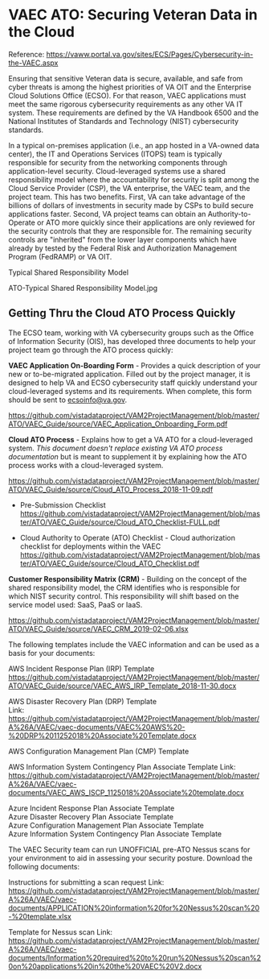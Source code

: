 # VAEC ATO: Securing Veteran Data in the Cloud

Reference: 
https://vaww.portal.va.gov/sites/ECS/Pages/Cybersecurity-in-the-VAEC.aspx


Ensuring that sensitive Veteran data is secure, available, and safe from cyber threats is among the highest priorities of VA OIT and the Enterprise Cloud Solutions Office (ECSO).  For that reason, VAEC applications must meet the same rigorous cybersecurity requirements as any other VA IT system.  These requirements are defined by the VA Handbook 6500 and the National Institutes of Standards and Technology (NIST) cybersecurity standards. 

In a typical on-premises application (i.e., an app hosted in a VA-owned data center), the IT and Operations Services (ITOPS) team is typically responsible for security from the networking components through application-level security.  Cloud-leveraged systems use a shared responsibility model where the accountability for security is split among the Cloud Service Provider (CSP), the VA enterprise, the VAEC team, and the project team.  This has two benefits.  First, VA can take advantage of the billions of dollars of investments in security made by CSPs to build secure applications faster.  Second, VA project teams can obtain an Authority-to-Operate or ATO more quickly since their applications are only reviewed for the security controls that they are responsible for.  The remaining security controls are "inherited" from the lower layer components which have already by tested by the Federal Risk and Authorization Management Program (FedRAMP) or VA OIT.

Typical Shared Responsibility Model

ATO-Typical Shared Responsibility Model.jpg 

## Getting Thru the Cloud ATO Process Quickly

The ECSO team, working with VA cybersecurity groups such as the Office of Information Security (OIS), has developed three documents to help your project team go through the ATO process quickly:

__VAEC Application On-Boarding Form__ - Provides a quick description of your new or to-be-migrated application. Filled out by the project manager, it is designed to help VA and ECSO cybersecurity staff quickly understand your cloud-leveraged systems and its requirements.  When complete, this form should be sent to ecsoinfo@va.gov.

https://github.com/vistadataproject/VAM2ProjectManagement/blob/master/ATO/VAEC_Guide/source/VAEC_Application_Onboarding_Form.pdf

__Cloud ATO Process__ - Explains how to get a VA ATO for a cloud-leveraged system. *This document doesn't replace existing VA ATO process documentation* but is meant to supplement it by explaining how the ATO process works with a cloud-leveraged system. 

https://github.com/vistadataproject/VAM2ProjectManagement/blob/master/ATO/VAEC_Guide/source/Cloud_ATO_Process_2018-11-09.pdf


* Pre-Submission Checklist
https://github.com/vistadataproject/VAM2ProjectManagement/blob/master/ATO/VAEC_Guide/source/Cloud_ATO_Checklist-FULL.pdf

* Cloud Authority to Operate (ATO) Checklist - Cloud authorization checklist for deployments within the VAEC
https://github.com/vistadataproject/VAM2ProjectManagement/blob/master/ATO/VAEC_Guide/source/Cloud_ATO_Checklist.pdf



__Customer Responsibility Matrix (CRM)__ - Building on the concept of the shared responsibility model, the CRM identifies who is responsible for which NIST security control.  This responsibility will shift based on the service model used: SaaS, PaaS or IaaS.

https://github.com/vistadataproject/VAM2ProjectManagement/blob/master/ATO/VAEC_Guide/source/VAEC_CRM_2019-02-06.xlsx

The following templates include the VAEC information and can be used as a basis for your documents:

AWS Incident Response Plan (IRP) Template
https://github.com/vistadataproject/VAM2ProjectManagement/blob/master/ATO/VAEC_Guide/source/VAEC_AWS_IRP_Template_2018-11-30.docx

AWS Disaster Recovery Plan (DRP) Template  
Link: https://github.com/vistadataproject/VAM2ProjectManagement/blob/master/A%26A/VAEC/vaec-documents/VAEC%20AWS%20-%20DRP%2011252018%20Associate%20Template.docx

AWS Configuration Management Plan (CMP) Template


AWS Information System Contingency Plan Associate Template
Link: https://github.com/vistadataproject/VAM2ProjectManagement/blob/master/A%26A/VAEC/vaec-documents/VAEC_AWS_ISCP_1125018%20Associate%20template.docx


Azure Incident Response Plan Associate Template  
Azure Disaster Recovery Plan Associate Template   
Azure Configuration Management Plan Associate Template  
Azure Information System Contingency Plan Associate Template  


The VAEC Security team can run UNOFFICIAL pre-ATO Nessus scans for your environment to aid in assessing your security posture. Download the following documents:

Instructions for submitting a scan request
Link: https://github.com/vistadataproject/VAM2ProjectManagement/blob/master/A%26A/VAEC/vaec-documents/APPLICATION%20information%20for%20Nessus%20scan%20-%20template.xlsx

Template for Nessus scan
Link: https://github.com/vistadataproject/VAM2ProjectManagement/blob/master/A%26A/VAEC/vaec-documents/Information%20required%20to%20run%20Nessus%20scan%20on%20applications%20in%20the%20VAEC%20V2.docx


